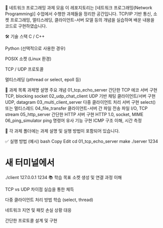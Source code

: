 📡 네트워크 프로그래밍 과제 모음
이 레포지토리는 [네트워크 프로그래밍(Network Programming)] 수업에서 수행한 과제들을 정리한 공간입니다. TCP/IP 기반 통신, 소켓 프로그래밍, 멀티스레딩, 클라이언트-서버 모델 등의 개념을 실습하며 배운 내용을 코드로 구현하였습니다.

🛠 기술 스택
C / C++

Python (선택적으로 사용한 경우)

POSIX 소켓 (Linux 환경)

TCP / UDP 프로토콜

멀티스레딩 (pthread or select, epoll 등)

📁 과제 목록
과제명	설명	주요 개념
01_tcp_echo_server	간단한 TCP 에코 서버 구현	TCP, blocking socket
02_udp_chat_client	UDP 기반 채팅 클라이언트/서버 구현	UDP, datagram
03_multi_client_server	다중 클라이언트 처리 서버 구현	select() 또는 멀티스레드
04_file_transfer	클라이언트-서버 간 파일 전송	파일 I/O, TCP stream
05_http_server	간단한 HTTP 서버 구현	HTTP 1.0, socket, MIME
06_ping_simulator	ping 명령어 유사 기능 구현	ICMP 구조 이해, 시간 측정

📂 각 과제 폴더에는 과제 설명 및 실행 방법이 포함되어 있습니다.

✅ 실행 방법 (예시)
bash
Copy
Edit
cd 01_tcp_echo_server
make
./server 1234

# 새 터미널에서
./client 127.0.0.1 1234
📚 학습 목표
소켓 생성 및 연결 과정 이해

TCP vs UDP 차이점 실습을 통한 체득

다중 클라이언트 처리 방법 학습 (select, thread)

네트워크 지연 및 패킷 손실 상황 대응

간단한 프로토콜 설계 및 구현
